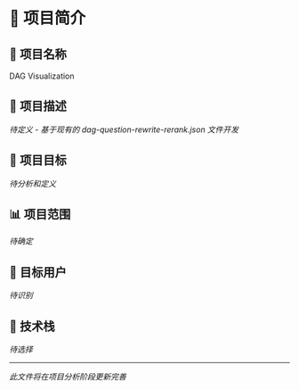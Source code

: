 # 📄 项目简介

## 🚀 项目名称
DAG Visualization

## 📝 项目描述
*待定义 - 基于现有的 dag-question-rewrite-rerank.json 文件开发*

## 🎯 项目目标
*待分析和定义*

## 📊 项目范围
*待确定*

## 👥 目标用户
*待识别*

## 🔧 技术栈
*待选择*

---
*此文件将在项目分析阶段更新完善* 